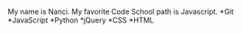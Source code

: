 My name is Nanci.
My favorite Code School path is Javascript.
*Git
*JavaScript
*Python
*jQuery
*CSS
*HTML

